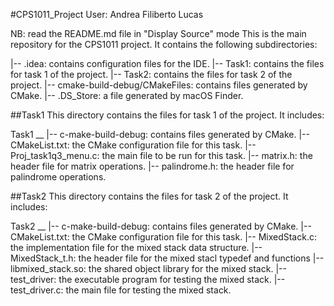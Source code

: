 #CPS1011_Project 
User: Andrea Filiberto Lucas

NB: read the README.md file in "Display Source" mode
This is the main repository for the CPS1011 project. It contains the following subdirectories:

|-- .idea: contains configuration files for the IDE.
|-- Task1: contains the files for task 1 of the project.
|-- Task2: contains the files for task 2 of the project.
|-- cmake-build-debug/CMakeFiles: contains files generated by CMake.
|-- .DS_Store: a file generated by macOS Finder.

##Task1
This directory contains the files for task 1 of the project. It includes:

Task1
__
|-- c-make-build-debug: contains files generated by CMake.
|-- CMakeList.txt: the CMake configuration file for this task.
|-- Proj_task1q3_menu.c: the main file to be run for this task.
|-- matrix.h: the header file for matrix operations.
|-- palindrome.h: the header file for palindrome operations.

##Task2
This directory contains the files for task 2 of the project. It includes:

Task2
__
|-- c-make-build-debug: contains files generated by CMake.
|-- CMakeList.txt: the CMake configuration file for this task.
|-- MixedStack.c: the implementation file for the mixed stack data structure.
|-- MixedStack_t.h: the header file for the mixed stacl typedef and functions
|-- libmixed_stack.so: the shared object library for the mixed stack.
|-- test_driver: the executable program for testing the mixed stack.
|-- test_driver.c: the main file for testing the mixed stack.
